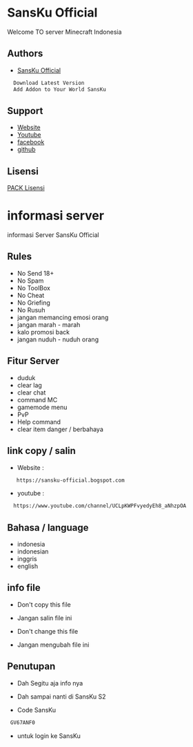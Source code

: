 
# SansKu Official
 
 Welcome TO server Minecraft Indonesia 
 

 
## Authors

- [SansKu Official](https://github.com/faruk875)

 
  

```bash
  Download Latest Version
  Add Addon to Your World SansKu
```
    
    
## Support

 - [Website](https://sansku-official.bogspot.com)
 - [Youtube](https://www.youtube.com/channel/UCLpKWPFvyedyEh8_aNhzpOA)
 - [facebook](https://facebook.com/faruk-abdul-jabar)
 - [github](https://github.com/faruk875)
  
## Lisensi

[PACK Lisensi](License.md)

# informasi server

informasi Server SansKu Official

## Rules

 - No Send 18+
 - No Spam
 - No ToolBox
 - No Cheat
 - No Griefing
 - No Rusuh
 - jangan memancing emosi orang
 - jangan marah - marah
 - kalo promosi back
 - jangan nuduh - nuduh orang

## Fitur Server

 - duduk
 - clear lag
 - clear chat
 - command MC
 - gamemode menu
 - PvP
 - Help command
 - clear item danger / berbahaya


## link copy / salin

 - Website :
```bash
   https://sansku-official.bogspot.com
```

 - youtube :
 ```bash
   https://www.youtube.com/channel/UCLpKWPFvyedyEh8_aNhzpOA
```

## Bahasa / language

 - indonesia
 - indonesian
 - inggris
 - english

## info file

 - Don't copy this file

 - Jangan salin file ini

 - Don't change this file

 - Jangan mengubah file ini

## Penutupan

 - Dah Segitu aja info nya

 - Dah sampai nanti di SansKu S2

 - Code SansKu
  ```bash
   GV67ANF0
```
 - untuk login ke SansKu 
